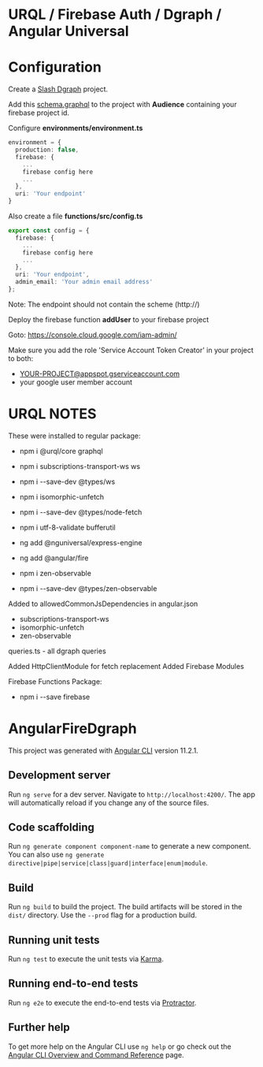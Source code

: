 # URQL / Firebase Auth / Dgraph / Angular Universal

# Configuration

Create a [Slash Dgraph](https://slash.dgraph.io/) project.

Add this [schema.graphql](schema.graphql) to the project with **Audience** containing your firebase project id.

Configure **environments/environment.ts**

```typescript
environment = {
  production: false,
  firebase: {
    ...
    firebase config here
    ...
  },
  uri: 'Your endpoint'
}
```

Also create a file **functions/src/config.ts**

```typescript
export const config = {
  firebase: {
    ...
    firebase config here
    ...
  },
  uri: 'Your endpoint',
  admin_email: 'Your admin email address'
};

```

Note: The endpoint should not contain the scheme (http://)

Deploy the firebase function **addUser** to your firebase project

Goto: https://console.cloud.google.com/iam-admin/

Make sure you add the role 'Service Account Token Creator' in your project to both:
- YOUR-PROJECT@appspot.gserviceaccount.com
- your google user member account

# URQL NOTES

These were installed to regular package:

- npm i @urql/core graphql

- npm i subscriptions-transport-ws ws
- npm i --save-dev @types/ws

- npm i isomorphic-unfetch
- npm i --save-dev @types/node-fetch

- npm i utf-8-validate bufferutil

- ng add @nguniversal/express-engine
- ng add @angular/fire

- npm i zen-observable
- npm i --save-dev @types/zen-observable

Added to allowedCommonJsDependencies in angular.json
- subscriptions-transport-ws
- isomorphic-unfetch
- zen-observable

queries.ts - all dgraph queries

Added HttpClientModule for fetch replacement
Added Firebase Modules

Firebase Functions Package:

- npm i --save firebase

# AngularFireDgraph

This project was generated with [Angular CLI](https://github.com/angular/angular-cli) version 11.2.1.

## Development server

Run `ng serve` for a dev server. Navigate to `http://localhost:4200/`. The app will automatically reload if you change any of the source files.

## Code scaffolding

Run `ng generate component component-name` to generate a new component. You can also use `ng generate directive|pipe|service|class|guard|interface|enum|module`.

## Build

Run `ng build` to build the project. The build artifacts will be stored in the `dist/` directory. Use the `--prod` flag for a production build.

## Running unit tests

Run `ng test` to execute the unit tests via [Karma](https://karma-runner.github.io).

## Running end-to-end tests

Run `ng e2e` to execute the end-to-end tests via [Protractor](http://www.protractortest.org/).

## Further help

To get more help on the Angular CLI use `ng help` or go check out the [Angular CLI Overview and Command Reference](https://angular.io/cli) page.
